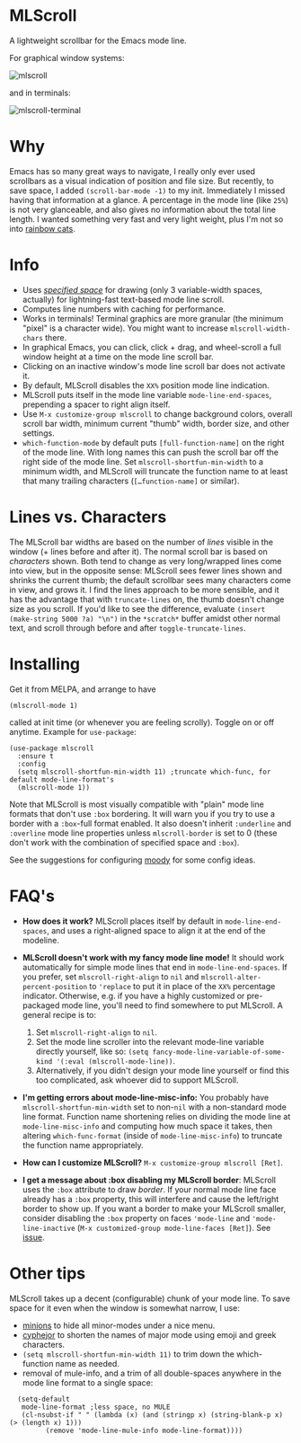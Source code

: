 # MLScroll
A lightweight scrollbar for the Emacs mode line. 

For graphical window systems:

![mlscroll](https://user-images.githubusercontent.com/93749/116825204-38031880-ab5c-11eb-8252-5f60a61f45dd.gif)

and in terminals:

![mlscroll-terminal](https://user-images.githubusercontent.com/93749/116926527-7239ec00-ac28-11eb-910c-91daaf492284.gif)


# Why

Emacs has so many great ways to navigate, I really only ever used scrollbars as a visual indication of position and file size.  But recently, to save space, I added `(scroll-bar-mode -1)` to my init.  Immediately I missed having that information at a glance.  A percentage in the mode line (like `25%`) is not very glanceable, and also gives no information about the total line length.  I wanted something very fast and very light weight, plus I'm not so into [rainbow cats](https://github.com/TeMPOraL/nyan-mode).

# Info

- Uses [_specified space_](https://www.gnu.org/software/emacs/manual/html_node/elisp/Specified-Space.html) for drawing (only 3 variable-width spaces, actually) for lightning-fast text-based mode line scroll.
- Computes line numbers with caching for performance.
- Works in terminals! Terminal graphics are more granular (the minimum "pixel" is a character wide).  You might want to increase `mlscroll-width-chars` there. 
- In graphical Emacs, you can click, click + drag, and wheel-scroll a full window height at a time on the mode line scroll bar.
- Clicking on an inactive window's mode line scroll bar does not activate it. 
- By default, MLScroll disables the `XX%` position mode line indication.
- MLScroll puts itself in the mode line variable `mode-line-end-spaces`, prepending a spacer to right align itself.
- Use `M-x customize-group mlscroll` to change background colors, overall scroll bar width, minimum current "thumb" width, border size, and other settings.
- `which-function-mode` by default puts `[full-function-name]` on the right of the mode line.  With long names this can push the scroll bar off the right side of the mode line.  Set `mlscroll-shortfun-min-width` to a minimum width, and MLScroll will truncate the function name to at least that many trailing characters (`[…function-name]` or similar). 

# Lines vs. Characters

The MLScroll bar widths are based on the number of _lines_ visible in the window (+ lines before and after it). The normal scroll bar is based on _characters_ shown. Both tend to change as very long/wrapped lines come into view, but in the opposite sense: MLScroll sees fewer lines shown and shrinks the current thumb; the default scrollbar sees many characters come in view, and grows it.  I find the lines approach to be more sensible, and it has the advantage that with `truncate-lines` on, the thumb doesn't change size as you scroll.  If you'd like to see the difference, evaluate `(insert (make-string 5000 ?a) "\n")` in the `*scratch*` buffer amidst other normal text, and scroll through before and after `toggle-truncate-lines`.

# Installing

Get it from MELPA, and arrange to have

```elisp
(mlscroll-mode 1)
```

called at init time (or whenever you are feeling scrolly). Toggle on or off anytime. Example for `use-package`:

```elisp
(use-package mlscroll
  :ensure t
  :config
  (setq mlscroll-shortfun-min-width 11) ;truncate which-func, for default mode-line-format's
  (mlscroll-mode 1))
```

Note that MLScroll is most visually compatible with "plain" mode line formats that don't use `:box` bordering.  It will warn you if you try to use a border with a `:box`-full format enabled.  It also doesn't inherit `:underline` and `:overline` mode line properties unless `mlscroll-border` is set to 0 (these don't work with the combination of specified space and `:box`).

See the suggestions for configuring [moody](https://github.com/tarsius/moody) for some config ideas. 

# FAQ's

- **How does it work?** MLScroll places itself by default in `mode-line-end-spaces`, and uses a right-aligned space to align it at the end of the modeline.

- **MLScroll doesn't work with my fancy mode line mode!** It should work automatically for simple mode lines that end in `mode-line-end-spaces`.  If you prefer,  set `mlscroll-right-align` to `nil` and `mlscroll-alter-percent-position` to `'replace` to put it in place of the `XX%` percentage indicator.  Otherwise, e.g. if you have a highly customized or pre-packaged mode line, you'll need to find somewhere to put MLScroll.  A general recipe is to:
	1. Set `mlscroll-right-align` to `nil`.
	2. Set the mode line scroller into the relevant mode-line variable directly yourself, like so: `(setq fancy-mode-line-variable-of-some-kind '(:eval (mlscroll-mode-line))`. 
	3. Alternatively, if you didn't design your mode line yourself or find this too complicated, ask whoever did to support MLScroll. 

- **I'm getting errors about mode-line-misc-info:** You probably have `mlscroll-shortfun-min-width` set to non-`nil` with a non-standard mode line format.  Function name shortening relies on dividing the mode line at `mode-line-misc-info` and computing how much space it takes, then altering `which-func-format` (inside of `mode-line-misc-info`) to truncate the function name appropriately. 

- **How can I customize MLScroll?** `M-x customize-group mlscroll [Ret]`. 

- **I get a message about :box disabling my MLScroll border**: MLScroll uses the `:box` attribute to draw _border_.  If your normal mode line face already has a `:box` property, this will interfere and cause the left/right border to show up.  If you want a border to make your MLScroll smaller, consider disabling the `:box` property on faces `'mode-line` and `'mode-line-inactive` (`M-x customized-group mode-line-faces [Ret]`).  See [issue](https://github.com/jdtsmith/mlscroll/issues/3).

# Other tips

MLScroll takes up a decent (configurable) chunk of your mode line.  To save space for it even when the window is somewhat narrow, I use:

- [minions](https://github.com/tarsius/minions) to hide all minor-modes under a nice menu. 
- [cyphejor](https://github.com/mrkkrp/cyphejor) to shorten the names of major mode using emoji and greek characters. 
- `(setq mlscroll-shortfun-min-width 11)` to trim down the which-function name as needed. 
- removal of mule-info, and a trim of all double-spaces anywhere in the mode line format to a single space:
```elisp
  (setq-default
   mode-line-format ;less space, no MULE
   (cl-nsubst-if " " (lambda (x) (and (stringp x) (string-blank-p x) (> (length x) 1)))
		 (remove 'mode-line-mule-info mode-line-format))))
```
